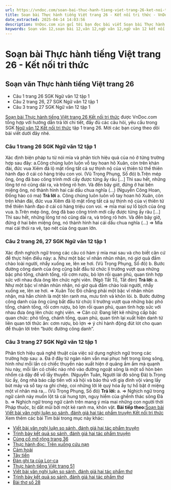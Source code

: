```yaml
---
url: https://vndoc.com/soan-bai-thuc-hanh-tieng-viet-trang-26-ket-noi-tri-thuc-320692
title: Soạn bài Thực hành tiếng Việt trang 26 - Kết nối tri thức - VnDoc.com
date_extracted: 2025-04-14 14:03:56
description: VnDoc.com xin gửi tới bạn đọc bài viết Soạn bài Thực hành tiếng Việt trang 26 Kết nối tri thức. Mời các bạn cùng theo dõi bài viết dưới đây.
keywords: Soạn văn 12,soạn bài 12,văn 12,ngữ văn 12,ngữ văn 12 kết nối tri thức,soạn ngữ văn 12,giải ngữ văn 12,soạn văn 12 kết nối tri thức,soạn văn 12 kết nối tri thức ngắn nhất,soạn văn 12 tập 1 trang 26 Kết nối tri thức,Soạn bài Thực hành tiếng Việt trang 26 Kết nối tri thức,Soạn bài Thực hành tiếng Việt trang 26,Soạn văn Thực hành tiếng Việt trang 26,Thực hành tiếng Việt trang 26,Soạn bài Thực hành tiếng Việt trang 26 ngắn nhất
---
```


# Soạn bài Thực hành tiếng Việt trang 26 - Kết nối tri thức
## Soạn văn Thực hành tiếng Việt trang 26
  * Câu 1 trang 26 SGK Ngữ văn 12 tập 1
  * Câu 2 trang 26, 27 SGK Ngữ văn 12 tập 1
  * Câu 3 trang 27 SGK Ngữ văn 12 tập 1

[Soạn bài Thực hành tiếng Việt trang 26 Kết nối tri thức](<https://vndoc.com/soan-bai-thuc-hanh-tieng-viet-trang-26-ket-noi-tri-thuc-320692>) được VnDoc.com tổng hợp với hướng dẫn trả lời chi tiết, đầy đủ các câu hỏi, yêu cầu trong SGK [Ngữ văn 12 Kết nối tri thức](<https://vndoc.com/soan-van-12-ket-noi-tri-thuc>) tập 1 trang 26. Mời các bạn cùng theo dõi bài viết dưới đây nhé.
### Câu 1 trang 26 SGK Ngữ văn 12 tập 1
Xác định biện pháp tu từ nói mỉa và phân tích hiệu quả của nó ở từng trường hợp sau đây:
a.Công chúng luôn luôn vỗ tay hoan hô Xuân, còn trên khán đài, đức vua Xiêm đã lộ mặt rồng tất cả sự thịnh nộ của vị thiên tử thế thiên hành đạo ở cái có hàng triệu con voi.
\(Vũ Trọng Phụng, Số đỏ\)
b.Trên mép ông, ông đã bao công trình mới cấy được từng ấy râu \[…\] Thì sau hết, những lông tơ nó cũng dài ra, và trông rõ hơn. Và đến bây giờ, đứng ở hai bên miệng ông, nó thành hình hai cái dấu chua nghĩa \(…\)
\(Nguyễn Công Hoan, Đồng hào có ma\)
**Trả lời**
a. Công chúng luôn luôn vỗ tay hoan hô Xuân, còn trên khán đài, đức vua Xiêm đã lộ mặt rồng tất cả sự thịnh nộ của vị thiên tử thế thiên hành đạo ở cái có hàng triệu con voi.
=> mỉa mai sự lố bịch của ông vua.
b.Trên mép ông, ông đã bao công trình mới cấy được từng ấy râu \[…\] Thì sau hết, những lông tơ nó cũng dài ra, và trông rõ hơn. Và đến bây giờ, đứng ở hai bên miệng ông, nó thành hình hai cái dấu chua nghĩa \(…\)
=> Mỉa mai cái thói ra vẻ, tạo nét của ông quan lớn.
### Câu 2 trang 26, 27 SGK Ngữ văn 12 tập 1
Xác định nghịch ngữ trong các câu có hàm ý mỉa mai sau và cho biết căn cứ để thực hiện điều này:
a. Như một bậc vĩ nhân nhũn nhặn, nó giơ quả đấm chào loài người, nhẩy xuống xe, lên xe hơi.
\(Vũ Trọng Phụng, Số đỏ\)
b. Bước đường công danh của ông cũng bắt đầu từ chức lí trưởng vượt qua những bậc phó tổng, chánh tổng, rồi cơm rượu, bò lợn rồi quan phủ, quan tỉnh hợp sức với nhau đưa ông lên chức nghị viên.
\(Ngô Tất Tố, Tắt đèn\)
**Trả lời:**
a. Như một bậc vĩ nhân nhũn nhặn, nó giơ quả đấm chào loài người, nhẩy xuống xe, lên xe hơi.
=> Xuân Tóc Đỏ chẳng phải một bậc vĩ nhân nhũn nhặn, mà hắn chính là một tên ranh ma, mưu tình và khôn lỏi.
b. Bước đường công danh của ông cũng bắt đầu từ chức lí trưởng vượt qua những bậc phó tổng, chánh tổng, rồi cơm rượu, bò lợn rồi quan phủ, quan tỉnh hợp sức với nhau đưa ông lên chức nghị viên.
=> Căn cứ: Đang liệt kê những cấp bậc quan chức: phó tổng, chánh tổng, quan phủ, quan tỉnh lại xuất hiện danh từ liên quan tới thức ăn: cơm rượu, bò lợn => ý chỉ hành động đút lót cho quan để thuận lời trên “bước đường công danh”.
### Câu 3 trang 27 SGK Ngữ văn 12 tập 1
Phân tích hiệu quả nghệ thuật của việc sử dụng nghịch ngữ trong các trường hợp sau:
a. Đá ở đây từ ngàn năm vẫn mai phục hết trong lòng sông, hình như mỗi lần có chiếc thuyền nào xuất hiện ở quãng ầm ầm mà quạnh hiu này, mỗi lần có chiếc nào nhô vào đường ngoặt sông là một số hòn bèn nhổm cả dậy để vồ lấy thuyền.
\(Nguyễn Tuân, Người lái đò sông Đà\)
b.Trong lúc ấy, ông nhà báo cấp tiến với xã hội và bảo thủ với gia đình vội vàng lấy bút máy và sổ tay ra ghi chép, coi những lời lẽ quý hóa ấy tự hồ bật ở miệng một vĩ nhân mà ra…
\(Vũ Trọng Phụng, Số đỏ\)
**Trả lời:**
a. => Nghịch ngữ trong ngữ cảnh này muốn lột tả cái hung tợn, nguy hiểm của ghềnh thác sông Đà
b. => Nghịch ngữ trong ngữ cảnh trên mang ý mỉa mai những con người thời Pháp thuộc, bị dắt mũi bởi một kẻ ranh ma, khôn vặt.
**Bài tiếp theo:**[Soạn bài Viết bài văn nghị luận so sánh, đánh giá hai tác phẩm truyện Kết nối tri thức](<https://vndoc.com/soan-bai-viet-bai-van-nghi-luan-so-sanh-danh-gia-hai-tac-pham-truyen-ket-noi-tri-thuc-320790>)
Xem thêm các bài Tìm bài trong mục này khác:
  * [Viết bài văn nghị luận so sánh, đánh giá hai tác phẩm truyện](</soan-bai-viet-bai-van-nghi-luan-so-sanh-danh-gia-hai-tac-pham-truyen-ket-noi-tri-thuc-320790>)
  * [Trình bày kết quả so sánh, đánh giá hai tác phẩm truyện](</soan-bai-trinh-bay-ket-qua-so-sanh-danh-gia-hai-tac-pham-truyen-ket-noi-tri-thuc-320796>)
  * [Củng cố mở rộng trang 36](</soan-bai-cung-co-mo-rong-trang-36-ket-noi-tri-thuc-320798>)
  * [Thực hành đọc: Trên xuồng cứu nạn](</soan-bai-tren-xuong-cuu-nan-ket-noi-tri-thuc-320799>)
  * [Cảm hoài](</soan-bai-cam-hoai-ket-noi-tri-thuc-320803>)
  * [Tây tiến](</soan-bai-tay-tien-ket-noi-tri-thuc-321881>)
  * [Đàn ghi ta của Lor-ca](</soan-bai-lop-12-dan-ghi-ta-cua-lorca-114608>)
  * [Thực hành tiếng Việt trang 51](</soan-bai-thuc-hanh-tieng-viet-trang-51-lop-12-ket-noi-tri-thuc-321885>)
  * [Viết bài văn nghị luận so sánh, đánh giá hai tác phẩm thơ](</soan-bai-viet-bai-van-nghi-luan-so-sanh-danh-gia-hai-tac-pham-tho-ket-noi-tri-thuc-321889>)
  * [Trình bày kết quả so sánh, đánh giá hai tác phẩm thơ](</soan-bai-trinh-bay-ket-qua-so-sanh-danh-gia-hai-tac-pham-tho-ket-noi-tri-thuc-321950>)
  * [Bài thơ số 28](</soan-bai-bai-tho-so-28-ket-noi-tri-thuc-321952>)

